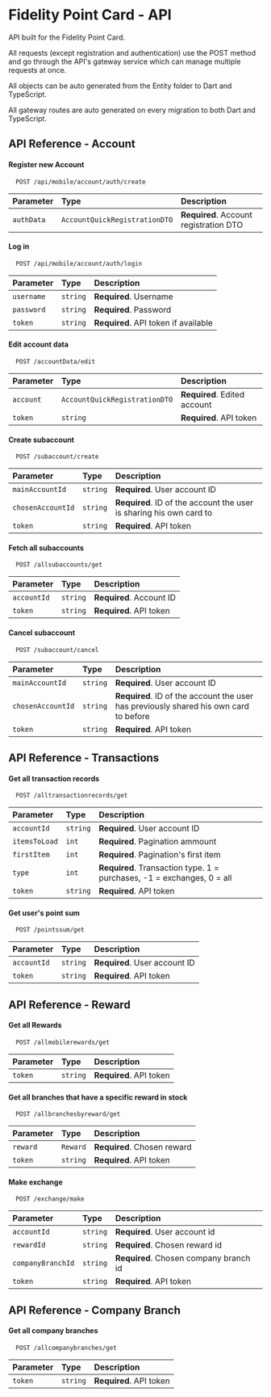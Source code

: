 
#  Fidelity Point Card - API
API built for the Fidelity Point Card.

All requests (except registration and authentication) use the POST method and go through the API's gateway service which can manage multiple requests at once.

All objects can be auto generated from the Entity folder to Dart and TypeScript. 

All gateway routes are auto generated on every migration to both Dart and TypeScript.

## API Reference - Account

#### Register new Account

```http
  POST /api/mobile/account/auth/create
```

| Parameter | Type     | Description                |
| :-------- | :------- | :------------------------- |
| `authData` | `AccountQuickRegistrationDTO` | **Required**. Account registration DTO |

#### Log in

```http
  POST /api/mobile/account/auth/login
```

| Parameter | Type     | Description                       |
| :-------- | :------- | :-------------------------------- |
| `username` | `string` | **Required**. Username |
| `password` | `string` | **Required**. Password |
| `token` | `string` | **Required**. API token if available |


#### Edit account data

```http
  POST /accountData/edit
```

| Parameter | Type     | Description                       |
| :-------- | :------- | :-------------------------------- |
| `account` | `AccountQuickRegistrationDTO` | **Required**. Edited account |
| `token` | `string` | **Required**. API token |


#### Create subaccount

```http
  POST /subaccount/create
```

| Parameter | Type     | Description                       |
| :-------- | :------- | :-------------------------------- |
| `mainAccountId` | `string` | **Required**. User account ID |
| `chosenAccountId` | `string` | **Required**. ID of the account the user is sharing his own card to |
| `token` | `string` | **Required**. API token |


#### Fetch all subaccounts

```http
  POST /allsubaccounts/get
```

| Parameter | Type     | Description                       |
| :-------- | :------- | :-------------------------------- |
| `accountId` | `string` | **Required**. Account ID |
| `token` | `string` | **Required**. API token |


#### Cancel subaccount

```http
  POST /subaccount/cancel
```

| Parameter | Type     | Description                       |
| :-------- | :------- | :-------------------------------- |
| `mainAccountId` | `string` | **Required**. User account ID |
| `chosenAccountId` | `string` | **Required**. ID of the account the user has previously shared his own card to before |
| `token` | `string` | **Required**. API token |

## API Reference - Transactions

#### Get all transaction records

```http
  POST /alltransactionrecords/get
```

| Parameter | Type     | Description                       |
| :-------- | :------- | :-------------------------------- |
| `accountId` | `string` | **Required**. User account ID |
| `itemsToLoad` | `int` | **Required**. Pagination ammount |
| `firstItem` | `int` | **Required**. Pagination's first item |
| `type` | `int` | **Required**. Transaction type. 1 = purchases, -1 = exchanges, 0 = all |
| `token` | `string` | **Required**. API token |

#### Get user's point sum

```http
  POST /pointssum/get
```

| Parameter | Type     | Description                       |
| :-------- | :------- | :-------------------------------- |
| `accountId` | `string` | **Required**. User account ID |
| `token` | `string` | **Required**. API token |

## API Reference - Reward

#### Get all Rewards

```http
  POST /allmobilerewards/get
```

| Parameter | Type     | Description                       |
| :-------- | :------- | :-------------------------------- |
| `token` | `string` | **Required**. API token |

#### Get all branches that have a specific reward in stock

```http
  POST /allbranchesbyreward/get
```

| Parameter | Type     | Description                       |
| :-------- | :------- | :-------------------------------- |
| `reward` | `Reward` | **Required**. Chosen reward |
| `token` | `string` | **Required**. API token |

#### Make exchange

```http
  POST /exchange/make
```

| Parameter | Type     | Description                       |
| :-------- | :------- | :-------------------------------- |
| `accountId` | `string` | **Required**. User account id|
| `rewardId` | `string` | **Required**. Chosen reward id|
| `companyBranchId` | `string` | **Required**. Chosen company branch id|
| `token` | `string` | **Required**. API token |

## API Reference - Company Branch

#### Get all company branches

```http
  POST /allcompanybranches/get
```

| Parameter | Type     | Description                       |
| :-------- | :------- | :-------------------------------- |
| `token` | `string` | **Required**. API token |

